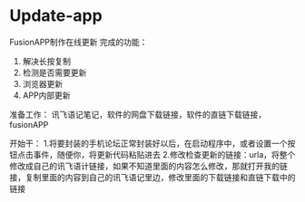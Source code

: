 # Update-app
FusionAPP制作在线更新
完成的功能：
1. 解决长按复制
2. 检测是否需要更新
3. 浏览器更新
4. APP内部更新

准备工作：
讯飞语记笔记，软件的网盘下载链接，软件的直链下载链接，fusionAPP

开始干：
1.将要封装的手机论坛正常封装好以后，在启动程序中，或者设置一个按钮点击事件，随便你，将更新代码粘贴进去
2.修改检查更新的链接：urla，将整个修改成自己的讯飞语计链接，如果不知道里面的内容怎么修改，那就打开我的链接，复制里面的内容到自己的讯飞语记里边，修改里面的下载链接和直链下载中的链接

